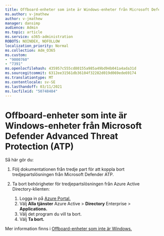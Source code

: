 ```yaml
---
title: Offboard-enheter som inte är Windows-enheter från Microsoft Defender Advanced Threat Protection (ATP)
ms.author: v-jmathew
author: v-jmathew
manager: dansimp
audience: Admin
ms.topic: article
ms.service: o365-administration
ROBOTS: NOINDEX, NOFOLLOW
localization_priority: Normal
ms.collection: Adm_O365
ms.custom:
- "9000760"
- "7391"
ms.openlocfilehash: 435957c555cd80155a985a49bd94b041a4ada31d
ms.sourcegitcommit: 6312ee31561db36104f32282d019d069ede69174
ms.translationtype: MT
ms.contentlocale: sv-SE
ms.lasthandoff: 03/11/2021
ms.locfileid: "50748484"
---
```

# <a name="offboard-non-windows-devices-from-microsoft-defender-advanced-threat-protection-atp"></a>Offboard-enheter som inte är Windows-enheter från Microsoft Defender Advanced Threat Protection (ATP)

Så här gör du:

1. Följ dokumentationen från tredje part för att koppla bort tredjepartslösningen från Microsoft Defender ATP.
2. Ta bort behörigheter för tredjepartslösningen från Azure Active Directory-klienten:

    1. Logga in på [Azure Portal.](https://go.microsoft.com/fwlink/?linkid=2125612)
    1. Välj **Alla tjänster** Azure Active  >  **Directory** Enterprise  >  **Applications.**
    1. Välj det program du vill ta bort.
    1. Välj **Ta bort.**

Mer information finns i [Offboard-enheter som inte är Windows.](https://go.microsoft.com/fwlink/?linkid=2143630)

